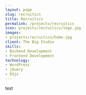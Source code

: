 ```yaml
---
layout: page
slug: recruitics
title: Recruitics
permalink: /projects/recruitics
icon: projects/recruitics/logo.jpg
images:
- projects/recruitics/home.jpg
client: The Big Studio
skills:
- Backend Development
- Frontend Development
technology:
- WordPress
- jQuery
- D3js
---
```


test
